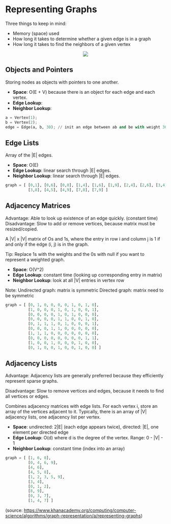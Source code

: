 # Representing Graphs

Three things to keep in mind:
- Memory (space) used
- How long it takes to determine whether a given edge is in a graph
- How long it takes to find the neighbors of a given vertex

<p align="center">
          <img src="https://s3.amazonaws.com/ka-cs-algorithms/social_network_num.png">
</p>


## Objects and Pointers
Storing nodes as objects with pointers to one another.

- **Space**: O(E + V) because there is an object for each edge and each vertex.
- **Edge Lookup**:
- **Neighbor Lookup**: 

```python
a = Vertex(1);
b = Vertex(2);
edge = Edge(a, b, 30); // init an edge between ab and be with weight 30
```

## Edge Lists
Array of the |E| edges.

- **Space**: O(E)
- **Edge Lookup**: linear search through |E| edges.
- **Neighbor Lookup**: linear search through |E| edges.

```python
graph = [ [0,1], [0,6], [0,8], [1,4], [1,6], [1,9], [2,4], [2,6], [3,4], [3,5],
          [3,8], [4,5], [4,9], [7,8], [7,9] ]
```

## Adjacency Matrices
Advantage: Able to look up existence of an edge quickly. (constant time)
Disadvantage: Slow to add or remove vertices, because matrix must be resized/copied.

A |V| x |V| matrix of Os and 1s, where the entry in row i and column j is 1 if and only if the edge (i, j) is in the graph.

Tip: Replace 1s with the weights and the 0s with null if you want to represent a weighted graph.

- **Space**: O(V^2)
- **Edge Lookup**: constant time (looking up corresponding entry in matrix)
- **Neighbor Lookup**: look at all |V| entries in vertex row

Note: Undirected graph: matrix is symmetric
      Directed graph: matrix need to be symmetric

```python
graph = [ [0, 1, 0, 0, 0, 0, 1, 0, 1, 0],
          [1, 0, 0, 0, 1, 0, 1, 0, 0, 1],
          [0, 0, 0, 0, 1, 0, 1, 0, 0, 0],
          [0, 0, 0, 0, 1, 1, 0, 0, 1, 0],
          [0, 1, 1, 1, 0, 1, 0, 0, 0, 1],
          [0, 0, 0, 1, 1, 0, 0, 0, 0, 0],
          [1, 1, 1, 0, 0, 0, 0, 0, 0, 0],
          [0, 0, 0, 0, 0, 0, 0, 0, 1, 1],
          [1, 0, 0, 1, 0, 0, 0, 1, 0, 0],
          [0, 1, 0, 0, 1, 0, 0, 1, 0, 0] ]
```

## Adjacency Lists
Advantage: Adjacency lists are generally preferred because they efficiently represent sparse graphs.

Disadvantage: Slow to remove vertices and edges, because it needs to find all vertices or edges.

Combines adjacency matrices with edge lists. For each vertex i, store an array of the vertices adjacent to it. Typically, there is an array of |V| adjacency lists, one adjacency list per vertex.

- **Space**: undirected: 2|E| (each edge appears twice), directed: |E|, one element per directed edge
- **Edge Lookup**: O(d) where d is the degree of the vertex. Range: 0 - |V| - 1
- **Neighbor Lookup**: constant time (index into an array)

```python
graph = [ [1, 6, 8],
          [0, 4, 6, 9],
          [4, 6],
          [4, 5, 8],
          [1, 2, 3, 5, 9],
          [3, 4],
          [0, 1, 2],
          [8, 9],
          [0, 3, 7],
          [1, 4, 7] ]
```



(source: https://www.khanacademy.org/computing/computer-science/algorithms/graph-representation/a/representing-graphs)
